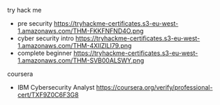 try hack me

* pre security https://tryhackme-certificates.s3-eu-west-1.amazonaws.com/THM-FKKFNFND4O.png
* cyber security intro https://tryhackme-certificates.s3-eu-west-1.amazonaws.com/THM-4XIIZILI79.png
* complete beginner https://tryhackme-certificates.s3-eu-west-1.amazonaws.com/THM-SVB00ALSWY.png

coursera

* IBM Cybersecurity Analyst https://coursera.org/verify/professional-cert/TXF9Z0C6F3G8
